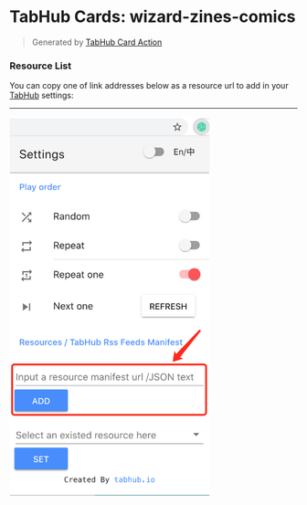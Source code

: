 # TabHub Cards: wizard-zines-comics

> Generated by [TabHub Card Action](https://github.com/tabhub/tabhub-card-action)

### Resource List


You can copy one of link addresses below as a resource url to add in your [TabHub](https://tabhub.io) settings:



---


<img src=https://raw.githubusercontent.com/image-store/github/master/add-tabhub-resource-url.png width=350>
